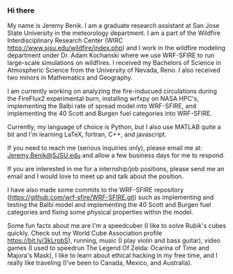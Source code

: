 ### Hi there

My name is Jeremy Benik. I am a graduate research assistant at San Jose State University in the meteorology department. I am a part of the Wildfire Interdisciplinary Research Center (WIRC https://www.sjsu.edu/wildfire/index.php) and I work in the wildfire modeling department under Dr. Adam Kochanski where we use WRF-SFIRE to run large-scale simulations on wildfires. I received my Bachelors of Science in Atmospheric Science from the University of Nevada, Reno. I also received two minors in Mathematics and Geography. 

I am currently working on analyzing the fire-inducued circulations during the FireFlux2 experimental burn, installing wrfxpy on NASA HPC's, implementing the Balbi rate of spread model into WRF-SFIRE, and implementing the 40 Scott and Burgen fuel categories into WRF-SFIRE. 

Currently, my language of choice is Python, but I also use MATLAB quite a bit and I'm learning LaTeX, fortran, C++, and javascript. 

If you need to reach me (serious inquiries only), please email me at: Jeremy.Benik@SJSU.edu and allow a few business days for me to respond. 

If you are interested in me for a internship/job positions, please send me an email and I would love to meet up and talk about the position. 

I have also made some commits to the WRF-SFIRE repository (https://github.com/wrf-sfire/WRF-SFIRE.git) such as implementing and testing the Balbi model and implementing the 40 Scott and Burgen fuel categories and fixing some physical properties within the model. 

Some fun facts about me are I'm a speedcuber (I like to solve Rubik's cubes quickly. Check out my World Cube Association profile https://bit.ly/3kLrpbS), running, music (I play violin and bass guitar), video games (I used to speedrun The Legend Of Zelda: Ocarina of Time and Majora's Mask), I like to learn about ethical hacking in my free time, and I really like traveling (I've been to Canada, Mexico, and Australia). 

<!--
**Jeremy-Benik/Jeremy-Benik** is a ✨ _special_ ✨ repository because its `README.md` (this file) appears on your GitHub profile.

Here are some ideas to get you started:

- 🔭 I’m currently working on ...
- 🌱 I’m currently learning ...
- 👯 I’m looking to collaborate on ...
- 🤔 I’m looking for help with ...
- 💬 Ask me about ...
- 📫 How to reach me: ...
- 😄 Pronouns: ...
- ⚡ Fun fact: ...
-->

